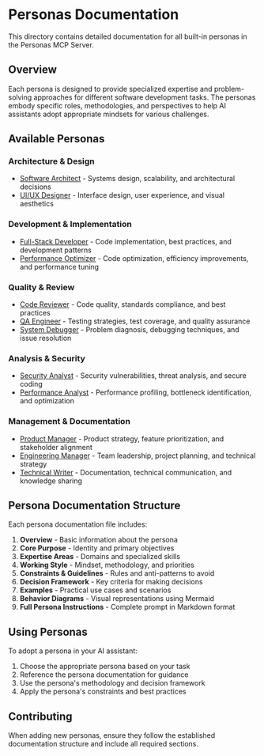 # Personas Documentation

This directory contains detailed documentation for all built-in personas in the Personas MCP Server.

## Overview

Each persona is designed to provide specialized expertise and problem-solving approaches for different software development tasks. The personas embody specific roles, methodologies, and perspectives to help AI assistants adopt appropriate mindsets for various challenges.

## Available Personas

### Architecture & Design
- [Software Architect](./architect.md) - Systems design, scalability, and architectural decisions
- [UI/UX Designer](./ui-designer.md) - Interface design, user experience, and visual aesthetics

### Development & Implementation
- [Full-Stack Developer](./developer.md) - Code implementation, best practices, and development patterns
- [Performance Optimizer](./optimizer.md) - Code optimization, efficiency improvements, and performance tuning

### Quality & Review
- [Code Reviewer](./reviewer.md) - Code quality, standards compliance, and best practices
- [QA Engineer](./tester.md) - Testing strategies, test coverage, and quality assurance
- [System Debugger](./debugger.md) - Problem diagnosis, debugging techniques, and issue resolution

### Analysis & Security
- [Security Analyst](./security-analyst.md) - Security vulnerabilities, threat analysis, and secure coding
- [Performance Analyst](./performance-analyst.md) - Performance profiling, bottleneck identification, and optimization

### Management & Documentation
- [Product Manager](./product-manager.md) - Product strategy, feature prioritization, and stakeholder alignment
- [Engineering Manager](./engineering-manager.md) - Team leadership, project planning, and technical strategy
- [Technical Writer](./technical-writer.md) - Documentation, technical communication, and knowledge sharing

## Persona Documentation Structure

Each persona documentation file includes:

1. **Overview** - Basic information about the persona
2. **Core Purpose** - Identity and primary objectives
3. **Expertise Areas** - Domains and specialized skills
4. **Working Style** - Mindset, methodology, and priorities
5. **Constraints & Guidelines** - Rules and anti-patterns to avoid
6. **Decision Framework** - Key criteria for making decisions
7. **Examples** - Practical use cases and scenarios
8. **Behavior Diagrams** - Visual representations using Mermaid
9. **Full Persona Instructions** - Complete prompt in Markdown format

## Using Personas

To adopt a persona in your AI assistant:

1. Choose the appropriate persona based on your task
2. Reference the persona documentation for guidance
3. Use the persona's methodology and decision framework
4. Apply the persona's constraints and best practices

## Contributing

When adding new personas, ensure they follow the established documentation structure and include all required sections.